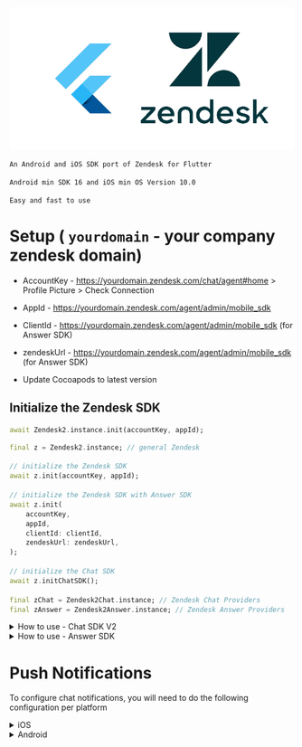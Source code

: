 ![](zendesk2.jpg)

```text
An Android and iOS SDK port of Zendesk for Flutter

Android min SDK 16 and iOS min OS Version 10.0

Easy and fast to use
````

# Setup ( `yourdomain` - your company zendesk domain)

* AccountKey - https://yourdomain.zendesk.com/chat/agent#home > Profile Picture > Check Connection

* AppId - https://yourdomain.zendesk.com/agent/admin/mobile_sdk

* ClientId - https://yourdomain.zendesk.com/agent/admin/mobile_sdk (for Answer SDK)

* zendeskUrl - https://yourdomain.zendesk.com/agent/admin/mobile_sdk (for Answer SDK)

* Update Cocoapods to latest version


## Initialize the Zendesk SDK

```dart
await Zendesk2.instance.init(accountKey, appId);
```

````dart
final z = Zendesk2.instance; // general Zendesk

// initialize the Zendesk SDK
await z.init(accountKey, appId); 

// initialize the Zendesk SDK with Answer SDK
await z.init(
    accountKey, 
    appId, 
    clientId: clientId, 
    zendeskUrl: zendeskUrl,
); 

// initialize the Chat SDK
await z.initChatSDK(); 

final zChat = Zendesk2Chat.instance; // Zendesk Chat Providers
final zAnswer = Zendesk2Answer.instance; // Zendesk Answer Providers
````

<details><summary>How to use - Chat SDK V2</summary>

```dart
/// Zendesk Chat instance
Zendesk2Chat zChat = Zendesk2Chat.instance;

/// Optional Visitor Info information
await zChat.setVisitorInfo(
    name: name,
    email: email,
    phoneNumber: phoneNumber,
  );

/// Very important, for custom UI, prepare Stream for ProviderModel
await zChat.startChatProviders();

/// Get the updated provider Model from the SDK
_subscription = zChat.providersStream.listen((providerModel) {
  /// this stream retrieve all Chat data and Logs from the SDK
  /// in ONE unique reliable object :)
  _providerModel = providerModel;
});

/// It is also important to disconnect and reconnect 
/// and when the app enters and exits background, 
/// to do this you can simply calll
await zChat.disconnect();
/// or
await zChat.connect(); 

/// After you release resources
await zChat.dispose();
```
</details>

<details><summary>How to use - Answer SDK</summary>

```dart
/// String query
await zAnswer.query(query);

// Stream subscrition resulting on query success
_subscription = zAnswer.providersDeflection.listen((answerProviderModel) {
      /// this stream retrieve all Answer data from the SDK
      /// in ONE unique reliable object :)
      _answerProviderModel = answerProviderModel;
      }
    );
```
</details>


# Push Notifications

To configure chat notifications, you will need to do the following configuration per platform

<details><summary> iOS </summary>

  Inside your `AppDelegate.swift` import the ChatSDK as 
  
  ```swift
  import ChatProvidersSDK
  ```

  Add the following method
  ``` swift
    override func application(
      _ application: UIApplication, 
      didRegisterForRemoteNotificationsWithDeviceToken deviceToken: Data
    ) {
        // You might already have this if you are using firebase messaging
        // Messaging.messaging().apnsToken = deviceToken  
        
        Chat.registerPushToken(deviceToken)
    }
  ```
</details>

<details><summary> Android </summary>

Using FCM messaging, get your FCM token and register it as follows:

``` dart
Zendesk2Chat zChat = Zendesk2Chat.instance;
await zChat.registerFCMToken(fcmToken);
```
(calling this function has no effect on iOS)

To display the notifications, you will need to register your own `FirebaseMessagingService` as a service inside the `application`. You can follow the Firebase Android Docs for this. An example file that you can copy and customize can be found in the main github repo. Overally you will add the file to your application and register the service as follows:

``` xml
<service
    android:name="{your package name}"
    android:stopWithTask="false">
    <intent-filter>
        <action android:name="com.google.firebase.MESSAGING_EVENT" />
    </intent-filter>
</service>
```
</details>